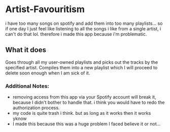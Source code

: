 # Artist-Favouritism

i have too many songs on spotify and add them into too many playlists... so if one day I just feel like listening to all the songs i like from a single artist, i can't do that lol. therefore i made this app because i'm problematic.

<h2>What it does</h2>
Goes through all my user-owned playlists and picks out the tracks by the specified artist. Compiles them into a new playlist which I will proceed to delete soon enough when I am sick of it.


### Additional Notes: 
- removing access from this app via your Spotify account will break it, because I didn't bother to handle that. i think you would have to redo the authorization process.
- my code is quite trash i think. but as long as it works then it works yknow
- I made this because this was a huge problem I faced believe it or not...
